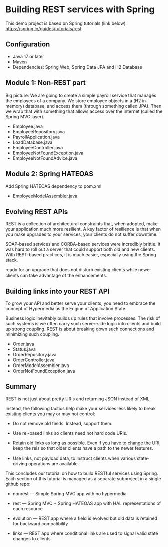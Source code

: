 # Building REST services with Spring
This demo project is based on Spring tutorials (link below)
https://spring.io/guides/tutorials/rest

## Configuration
- Java 17 or later
- Maven
- Dependencies: Spring Web, Spring Data JPA and H2 Database

## Module 1: Non-REST part

Big picture: We are going to create a simple payroll service that manages the employees of a company. We store employee objects in a (H2 in-memory) database, and access them (through something called JPA). Then we wrap that with something that allows access over the internet (called the Spring MVC layer).

- Employee.java
- EmployeeRepository.java
- PayrollApplication.java
- LoadDatabase.java
- EmployeeController.java
- EmployeeNotFoundException.java
- EmployeeNotFoundAdvice.java

## Module 2: Spring HATEOAS

Add Spring HATEOAS dependency to pom.xml

- EmployeeModelAssembler.java


## Evolving REST APIs

REST is a collection of architectural constraints that, when adopted, make your application much more resilient. A key factor of resilience is that when you make upgrades to your services, your clients do not suffer downtime.

SOAP-based services and CORBA-based services were incredibly brittle. It was hard to roll out a server that could support both old and new clients. With REST-based practices, it is much easier, especially using the Spring stack.

ready for an upgrade that does not disturb existing clients while newer clients can take advantage of the enhancements.

## Building links into your REST API

To grow your API and better serve your clients, you need to embrace the concept of Hypermedia as the Engine of Application State.

Business logic inevitably builds up rules that involve processes. The risk of such systems is we often carry such server-side logic into clients and build up strong coupling. REST is about breaking down such connections and minimizing such coupling.

- Order.java
- Status.java
- OrderRepository.java
- OrderController.java
- OrderModelAssembler.java
- OrderNotFoundException.java


## Summary

REST is not just about pretty URIs and returning JSON instead of XML.

Instead, the following tactics help make your services less likely to break existing clients you may or may not control:

- Do not remove old fields. Instead, support them.

- Use rel-based links so clients need not hard code URIs.

- Retain old links as long as possible. Even if you have to change the URI, keep the rels so that older clients have a path to the newer features.

- Use links, not payload data, to instruct clients when various state-driving operations are available.

This concludes our tutorial on how to build RESTful services using Spring. Each section of this tutorial is managed as a separate subproject in a single github repo:

- nonrest — Simple Spring MVC app with no hypermedia

- rest — Spring MVC + Spring HATEOAS app with HAL representations of each resource

- evolution — REST app where a field is evolved but old data is retained for backward compatibility

- links — REST app where conditional links are used to signal valid state changes to clients